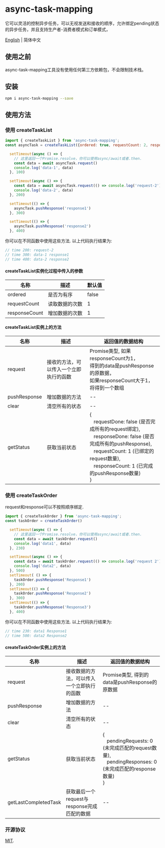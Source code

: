 # async-task-mapping
它可以灵活的控制异步任务，可以无视发送和接收的顺序，允许绑定pending状态的异步任务，并且支持生产者-消费者模式和订单模式，

[English](./README.md) | 简体中文
## 使用之前
async-task-mapping工具没有使用任何第三方依赖包，不会限制技术栈。

## 安装

```sh
npm i async-task-mapping --save
```

## 使用方法
### 使用 createTaskList

```javascript
import { createTaskList } from 'async-task-mapping';
const asyncTask = createTaskList({ordered: true, requestCount: 2, responseCount: 2})

  setTimeout(async () => {
    // 这里返回一个Promise.resolve，你可以使用async/await或者.then.
    const data = await asyncTask.request()
    console.log('data-1', data)
  }, 100)

  setTimeout(async () => {
    const data = await asyncTask.request(() => console.log('request-2'))
    console.log('data-2', data)
  }, 200)

  setTimeout(() => {
    asyncTask.pushResponse('response1')
  }, 300)

  setTimeout(() => {
    asyncTask.pushResponse('response2')
  }, 400)

```
你可以在不同函数中使用这些方法. 以上代码执行结果为:
```javascript
// time 200: request-2
// time 300: data-1 response1
// time 400: data-2 response2
```
#### createTaskList实例化过程中传入的参数

|      名称       | 描述         | 默认值  |
|  ----          | ----         | ----   |
| ordered        | 是否为有序     | false  |
| requestCount   | 读取数据的次数     | 1      |
| responseCount  | 增加数据的次数  | 1      |

#### createTaskList实例上的方法

|  名称           | 描述         | 返回值的数据结构  |
|  ----          | ----        | ----  |
| request        | 接收的方法，可以传入一个立即执行的函数     | Promise类型, 如果responseCount为1，<br>得到的data是pushResponse的原数据，<br> 如果responseCount大于1，将得到一个数组 |
| pushResponse   | 增加数据的方法 | -- |
| clear          | 清空所有的状态 | -- |
| getStatus      | 获取当前状态   | {<br>&nbsp;&nbsp; requestDone: false (是否完成所有的request绑定), <br>&nbsp;&nbsp; responseDone: false (是否完成所有的pushResponse), <br>&nbsp;&nbsp; requestCount: 1 (已绑定的request数量),<br>&nbsp;&nbsp; responseCount: 1 (已完成的pushResponse数量)<br>} |


### 使用 createTaskOrder

request和response可以不按照顺序绑定.
```javascript
import { createTaskOrder } from 'async-task-mapping';
const taskOrder = createTaskOrder()

  setTimeout(async () => {
    // 这里返回一个Promise.resolve，你可以使用async/await或者.then.
    const data = await taskOrder.request()
    console.log('data1', data)
  }, 230)

  setTimeout(async () => {
    const data = await taskOrder.request(() => console.log('request 2'))
    console.log('data2', data)
  }, 500)
  setTimeout( () => {
    taskOrder.pushResponse('Response1')
  }, 200)
  setTimeout(() => {
    taskOrder.pushResponse('Response2')
  }, 300)
  setTimeout(() => {
    taskOrder.pushResponse('Response3')
  }, 400)

```
你可以在不同函数中使用这些方法. 以上代码执行结果为:
```javascript
// time 230: data1 Response1
// time 500: data2 Response2
```

#### createTaskOrder实例上的方法

|  名称           | 描述         | 返回值的数据结构  |
|  ----          | ----        | ----  |
| request        | 接收数据的方法，可以传入一个立即执行的函数    | Promise类型, 得到的data是pushResponse的原数据 |
| pushResponse   | 增加数据的方法 | -- |
| clear          | 清空所有的状态 | -- |
| getStatus      | 获取当前状态   | {<br>&nbsp;&nbsp; pendingRequests: 0 (未完成匹配的request数量), <br>&nbsp;&nbsp; pendingResponses: 0 (未完成匹配的response数量)<br>} |
| getLastCompletedTask          | 获取最后一个request与response完成匹配的数据 | -- |


### 开源协议

[MIT](./LICENSE).